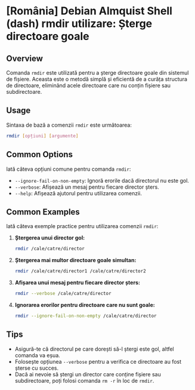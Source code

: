 # [România] Debian Almquist Shell (dash) rmdir utilizare: Șterge directoare goale

## Overview
Comanda `rmdir` este utilizată pentru a șterge directoare goale din sistemul de fișiere. Aceasta este o metodă simplă și eficientă de a curăța structura de directoare, eliminând acele directoare care nu conțin fișiere sau subdirectoare.

## Usage
Sintaxa de bază a comenzii `rmdir` este următoarea:

```bash
rmdir [opțiuni] [argumente]
```

## Common Options
Iată câteva opțiuni comune pentru comanda `rmdir`:

- `--ignore-fail-on-non-empty`: Ignoră erorile dacă directorul nu este gol.
- `--verbose`: Afișează un mesaj pentru fiecare director șters.
- `--help`: Afișează ajutorul pentru utilizarea comenzii.

## Common Examples
Iată câteva exemple practice pentru utilizarea comenzii `rmdir`:

1. **Ștergerea unui director gol:**
   ```bash
   rmdir /cale/catre/director
   ```

2. **Ștergerea mai multor directoare goale simultan:**
   ```bash
   rmdir /cale/catre/director1 /cale/catre/director2
   ```

3. **Afișarea unui mesaj pentru fiecare director șters:**
   ```bash
   rmdir --verbose /cale/catre/director
   ```

4. **Ignorarea erorilor pentru directoare care nu sunt goale:**
   ```bash
   rmdir --ignore-fail-on-non-empty /cale/catre/director
   ```

## Tips
- Asigură-te că directorul pe care dorești să-l ștergi este gol, altfel comanda va eșua.
- Folosește opțiunea `--verbose` pentru a verifica ce directoare au fost șterse cu succes.
- Dacă ai nevoie să ștergi un director care conține fișiere sau subdirectoare, poți folosi comanda `rm -r` în loc de `rmdir`.